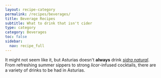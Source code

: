 ```yaml
---
layout: recipe-category
permalink: /recipes/beverages/
title: Beverage Recipes
subtitle: What to drink that isn't cider
type: category
category: Beverages
toc: false
sidebar:
  nav: recipe_full
---
```

It might not seem like it, but Asturias doesn't **always** drink *[sidra natural](/culture/products/cider/)*. From refreshing summer sippers to strong *licor*-infused cocktails, there are a variety of drinks to be had in Asturias.